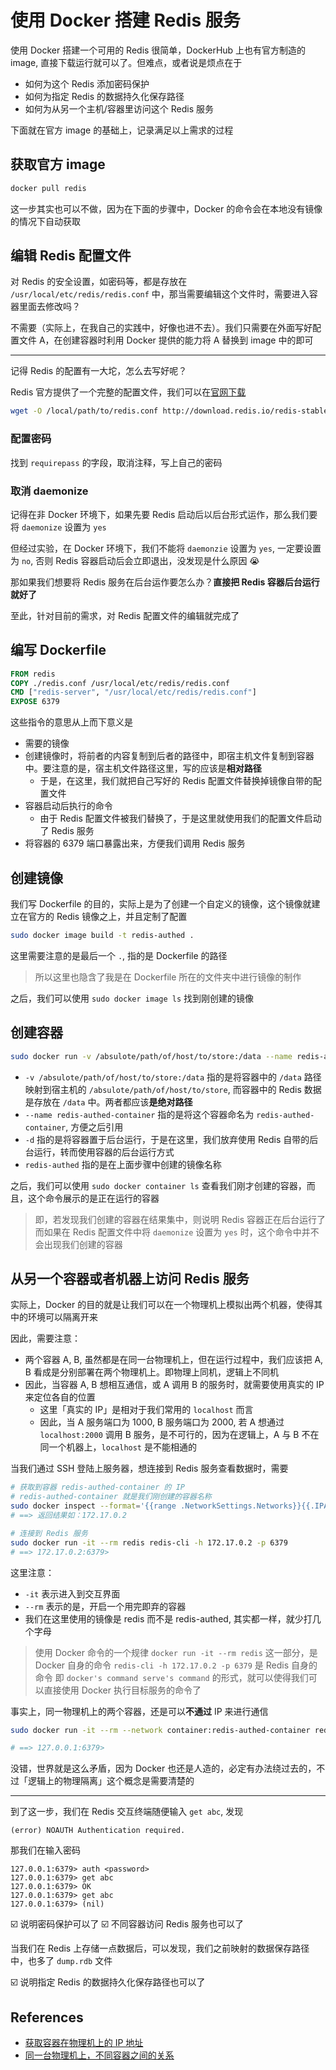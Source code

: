 # 使用 Docker 搭建 Redis 服务

使用 Docker 搭建一个可用的 Redis 很简单，DockerHub 上也有官方制造的 image, 直接下载运行就可以了。但难点，或者说是烦点在于

- 如何为这个 Redis 添加密码保护
- 如何为指定 Redis 的数据持久化保存路径
- 如何为从另一个主机/容器里访问这个 Redis 服务

下面就在官方 image 的基础上，记录满足以上需求的过程

## 获取官方 image

```sh
docker pull redis
```

这一步其实也可以不做，因为在下面的步骤中，Docker 的命令会在本地没有镜像的情况下自动获取

## 编辑 Redis 配置文件

对 Redis 的安全设置，如密码等，都是存放在 `/usr/local/etc/redis/redis.conf` 中，那当需要编辑这个文件时，需要进入容器里面去修改吗？

不需要（实际上，在我自己的实践中，好像也进不去）。我们只需要在外面写好配置文件 A，在创建容器时利用 Docker 提供的能力将 A 替换到 image 中的即可

---

记得 Redis 的配置有一大坨，怎么去写好呢？

Redis 官方提供了一个完整的配置文件，我们可以在[官网下载](http://download.redis.io/redis-stable/redis.conf)

```sh
wget -O /local/path/to/redis.conf http://download.redis.io/redis-stable/redis.conf
```

### 配置密码

找到 `requirepass` 的字段，取消注释，写上自己的密码

### 取消 daemonize

记得在非 Docker 环境下，如果先要 Redis 启动后以后台形式运作，那么我们要将 `daemonize` 设置为 `yes`

但经过实验，在 Docker 环境下，我们不能将 `daemonzie` 设置为 `yes`, 一定要设置为 `no`, 否则 Redis 容器启动后会立即退出，没发现是什么原因 😭

那如果我们想要将 Redis 服务在后台运作要怎么办？**直接把 Redis 容器后台运行就好了**

至此，针对目前的需求，对 Redis 配置文件的编辑就完成了

## 编写 Dockerfile

```Dockerfile
FROM redis
COPY ./redis.conf /usr/local/etc/redis/redis.conf
CMD ["redis-server", "/usr/local/etc/redis/redis.conf"]
EXPOSE 6379
```

这些指令的意思从上而下意义是

- 需要的镜像
- 创建镜像时，将前者的内容复制到后者的路径中，即宿主机文件复制到容器中。要注意的是，宿主机文件路径这里，写的应该是**相对路径**
    - 于是，在这里，我们就把自己写好的 Redis 配置文件替换掉镜像自带的配置文件
- 容器启动后执行的命令
    - 由于 Redis 配置文件被我们替换了，于是这里就使用我们的配置文件启动了 Redis 服务
- 将容器的 6379 端口暴露出来，方便我们调用 Redis 服务

## 创建镜像

我们写 Dockerfile 的目的，实际上是为了创建一个自定义的镜像，这个镜像就建立在官方的 Redis 镜像之上，并且定制了配置

```sh
sudo docker image build -t redis-authed .
```

这里需要注意的是最后一个 `.`, 指的是 Dockerfile 的路径

> 所以这里也隐含了我是在 Dockerfile 所在的文件夹中进行镜像的制作


之后，我们可以使用 `sudo docker image ls` 找到刚创建的镜像

## 创建容器

```sh
sudo docker run -v /absulote/path/of/host/to/store:/data --name redis-authed-container -d redis-authed
```

- `-v /absulote/path/of/host/to/store:/data` 指的是将容器中的 `/data` 路径映射到宿主机的 `/absulote/path/of/host/to/store`, 而容器中的 Redis 数据是存放在 `/data` 中。两者都应该**是绝对路径**
- `--name redis-authed-container` 指的是将这个容器命名为 `redis-authed-container`, 方便之后引用
- `-d` 指的是将容器置于后台运行，于是在这里，我们放弃使用 Redis 自带的后台运行，转而使用容器的后台运行方式
- `redis-authed` 指的是在上面步骤中创建的镜像名称

之后，我们可以使用 `sudo docker container ls` 查看我们刚才创建的容器，而且，这个命令展示的是正在运行的容器

> 即，若发现我们创建的容器在结果集中，则说明 Redis 容器正在后台运行了
> 而如果在 Redis 配置文件中将 `daemonize` 设置为 `yes` 时，这个命令中并不会出现我们创建的容器

## 从另一个容器或者机器上访问 Redis 服务

实际上，Docker 的目的就是让我们可以在一个物理机上模拟出两个机器，使得其中的环境可以隔离开来

因此，需要注意：

- 两个容器 A, B, 虽然都是在同一台物理机上，但在运行过程中，我们应该把 A, B 看成是分别部署在两个物理机上。即物理上同机，逻辑上不同机
- 因此，当容器 A, B 想相互通信，或 A 调用 B 的服务时，就需要使用真实的 IP 来定位各自的位置
    - 这里「真实的 IP」是相对于我们常用的 `localhost` 而言
    - 因此，当 A 服务端口为 1000, B 服务端口为 2000, 若 A 想通过 `localhost:2000` 调用 B 服务，是不可行的，因为在逻辑上，A 与 B 不在同一个机器上，`localhost` 是不能相通的

当我们通过 SSH 登陆上服务器，想连接到 Redis 服务查看数据时，需要

```sh
# 获取到容器 redis-authed-container 的 IP
# redis-authed-container 就是我们刚创建的容器名称
sudo docker inspect --format='{{range .NetworkSettings.Networks}}{{.IPAddress}}{{end}}' redis-authed-container
# ==> 返回结果如：172.17.0.2

# 连接到 Redis 服务
sudo docker run -it --rm redis redis-cli -h 172.17.0.2 -p 6379
# ==> 172.17.0.2:6379>
```

这里注意：

- `-it` 表示进入到交互界面
- `--rm` 表示的是，开启一个用完即弃的容器
- 我们在这里使用的镜像是 redis 而不是 redis-authed, 其实都一样，就少打几个字母

> 使用 Docker 命令的一个规律
> `docker run -it --rm redis` 这一部分，是 Docker 自身的命令
> `redis-cli -h 172.17.0.2 -p 6379` 是 Redis 自身的命令
> 即 `docker's command serve's command` 的形式，就可以使得我们可以直接使用 Docker 执行目标服务的命令了

事实上，同一物理机上的两个容器，还是可以**不通过** IP 来进行通信

```sh
sudo docker run -it --rm --network container:redis-authed-container redis redis-cli

# ==> 127.0.0.1:6379>
```

没错，世界就是这么矛盾，因为 Docker 也还是人造的，必定有办法绕过去的，不过「逻辑上的物理隔离」这个概念是需要清楚的

---

到了这一步，我们在 Redis 交互终端随便输入 `get abc`, 发现

```
(error) NOAUTH Authentication required.
```

那我们在输入密码

```
127.0.0.1:6379> auth <password>
127.0.0.1:6379> get abc
127.0.0.1:6379> OK
127.0.0.1:6379> get abc
127.0.0.1:6379> (nil)
```

☑️ 说明密码保护可以了
☑️ 不同容器访问 Redis 服务也可以了

当我们在 Redis 上存储一点数据后，可以发现，我们之前映射的数据保存路径中，也多了 `dump.rdb` 文件

☑️ 说明指定 Redis 的数据持久化保存路径也可以了


## References

- [获取容器在物理机上的 IP 地址](https://www.notion.so/Kvasir-book-query-proxy-4af87e9861444964b2065eceab807fe0#1331744d320d47dda7cc74b2b0180fe3)
- [同一台物理机上，不同容器之间的关系](https://www.notion.so/Kvasir-book-query-proxy-4af87e9861444964b2065eceab807fe0#eba469e1b412467789e53c1122b0a532)

